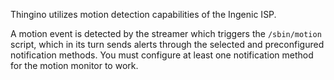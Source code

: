 Thingino utilizes motion detection capabilities of the Ingenic ISP.

A motion event is detected by the streamer which triggers the `/sbin/motion` script, which in its turn sends alerts through the selected and preconfigured notification methods. You must configure at least one notification method for the motion monitor to work.
